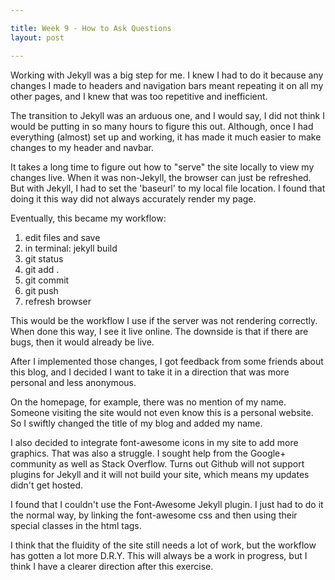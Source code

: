 ```yaml
---

title: Week 9 - How to Ask Questions
layout: post

---
```


Working with Jekyll was a big step for me. I knew I had to do it because any changes I made to headers and navigation bars meant repeating it on all my other pages, and I knew that was too repetitive and inefficient.

The transition to Jekyll was an arduous one, and I would say, I did not think I would be putting in so many hours to figure this out. Although, once I had everything (almost) set up and working, it has made it much easier to make changes to my header and navbar.

It takes a long time to figure out how to "serve" the site locally to view my changes live. When it was non-Jekyll, the browser can just be refreshed. But with Jekyll, I had to set the 'baseurl' to my local file location. I found that doing it this way did not always accurately render my page.

Eventually, this became my workflow:

1.	edit files and save
2.	in terminal: jekyll build
3.	git status
4.	git add .
5.	git commit
6.	git push
7.	refresh browser

This would be the workflow I use if the server was not rendering correctly. When done this way, I see it live online. The downside is that if there are bugs, then it would already be live.

After I implemented those changes, I got feedback from some friends about this blog, and I decided I want to take it in a direction that was more personal and less anonymous.

On the homepage, for example, there was no mention of my name. Someone visiting the site would not even know this is a personal website. So I swiftly changed the title of my blog and added my name.

I also decided to integrate font-awesome icons in my site to add more graphics. That was also a struggle. I sought help from the Google+ community as well as Stack Overflow. Turns out Github will not support plugins for Jekyll and it will not build your site, which means my updates didn't get hosted.

I found that I couldn't use the Font-Awesome Jekyll plugin. I just had to do it the normal way, by linking the font-awesome css and then using their special classes in the html tags.

I think that the fluidity of the site still needs a lot of work, but the workflow has gotten a lot more D.R.Y. This will always be a work in progress, but I think I have a clearer direction after this exercise.

